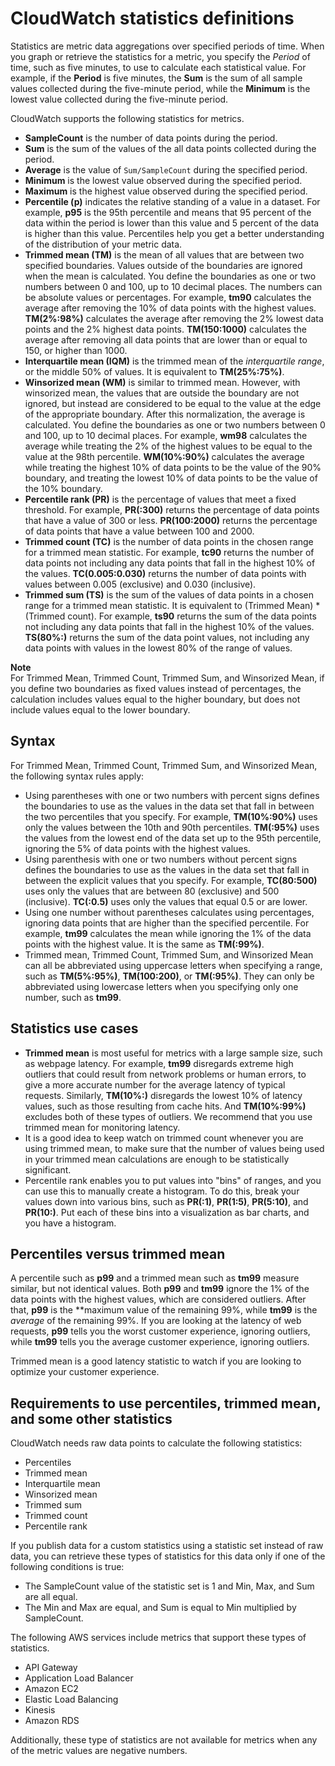 # CloudWatch statistics definitions<a name="Statistics-definitions"></a>

Statistics are metric data aggregations over specified periods of time\. When you graph or retrieve the statistics for a metric, you specify the *Period* of time, such as five minutes, to use to calculate each statistical value\. For example, if the **Period** is five minutes, the **Sum** is the sum of all sample values collected during the five\-minute period, while the **Minimum** is the lowest value collected during the five\-minute period\.

CloudWatch supports the following statistics for metrics\.
+ **SampleCount** is the number of data points during the period\.
+ **Sum** is the sum of the values of the all data points collected during the period\.
+ **Average** is the value of `Sum/SampleCount` during the specified period\.
+ **Minimum** is the lowest value observed during the specified period\.
+ **Maximum** is the highest value observed during the specified period\.
+ **Percentile \(p\)** indicates the relative standing of a value in a dataset\. For example, **p95** is the 95th percentile and means that 95 percent of the data within the period is lower than this value and 5 percent of the data is higher than this value\. Percentiles help you get a better understanding of the distribution of your metric data\.
+ **Trimmed mean \(TM\)** is the mean of all values that are between two specified boundaries\. Values outside of the boundaries are ignored when the mean is calculated\. You define the boundaries as one or two numbers between 0 and 100, up to 10 decimal places\. The numbers can be absolute values or percentages\. For example, **tm90** calculates the average after removing the 10% of data points with the highest values\. **TM\(2%:98%\)** calculates the average after removing the 2% lowest data points and the 2% highest data points\. **TM\(150:1000\)** calculates the average after removing all data points that are lower than or equal to 150, or higher than 1000\.
+ **Interquartile mean \(IQM\)** is the trimmed mean of the *interquartile range*, or the middle 50% of values\. It is equivalent to **TM\(25%:75%\)**\.
+ **Winsorized mean \(WM\)** is similar to trimmed mean\. However, with winsorized mean, the values that are outside the boundary are not ignored, but instead are considered to be equal to the value at the edge of the appropriate boundary\. After this normalization, the average is calculated\. You define the boundaries as one or two numbers between 0 and 100, up to 10 decimal places\. For example, **wm98** calculates the average while treating the 2% of the highest values to be equal to the value at the 98th percentile\. **WM\(10%:90%\)** calculates the average while treating the highest 10% of data points to be the value of the 90% boundary, and treating the lowest 10% of data points to be the value of the 10% boundary\.
+ **Percentile rank \(PR\)** is the percentage of values that meet a fixed threshold\. For example, **PR\(:300\)** returns the percentage of data points that have a value of 300 or less\. **PR\(100:2000\)** returns the percentage of data points that have a value between 100 and 2000\.
+ **Trimmed count \(TC\)** is the number of data points in the chosen range for a trimmed mean statistic\. For example, **tc90** returns the number of data points not including any data points that fall in the highest 10% of the values\. **TC\(0\.005:0\.030\)** returns the number of data points with values between 0\.005 \(exclusive\) and 0\.030 \(inclusive\)\.
+ **Trimmed sum \(TS\)** is the sum of the values of data points in a chosen range for a trimmed mean statistic\. It is equivalent to \(Trimmed Mean\) \* \(Trimmed count\)\. For example, **ts90** returns the sum of the data points not including any data points that fall in the highest 10% of the values\. **TS\(80%:\)** returns the sum of the data point values, not including any data points with values in the lowest 80% of the range of values\.

**Note**  
For Trimmed Mean, Trimmed Count, Trimmed Sum, and Winsorized Mean, if you define two boundaries as fixed values instead of percentages, the calculation includes values equal to the higher boundary, but does not include values equal to the lower boundary\.

## Syntax<a name="Statistics-syntax"></a>

For Trimmed Mean, Trimmed Count, Trimmed Sum, and Winsorized Mean, the following syntax rules apply:
+ Using parentheses with one or two numbers with percent signs defines the boundaries to use as the values in the data set that fall in between the two percentiles that you specify\. For example, **TM\(10%:90%\)** uses only the values between the 10th and 90th percentiles\. **TM\(:95%\)** uses the values from the lowest end of the data set up to the 95th percentile, ignoring the 5% of data points with the highest values\. 
+ Using parenthesis with one or two numbers without percent signs defines the boundaries to use as the values in the data set that fall in between the explicit values that you specify\. For example, **TC\(80:500\)** uses only the values that are between 80 \(exclusive\) and 500 \(inclusive\)\. **TC\(:0\.5\)** uses only the values that equal 0\.5 or are lower\. 
+ Using one number without parentheses calculates using percentages, ignoring data points that are higher than the specified percentile\. For example, **tm99** calculates the mean while ignoring the 1% of the data points with the highest value\. It is the same as **TM\(:99%\)**\. 
+ Trimmed mean, Trimmed Count, Trimmed Sum, and Winsorized Mean can all be abbreviated using uppercase letters when specifying a range, such as **TM\(5%:95%\)**, **TM\(100:200\)**, or **TM\(:95%\)**\. They can only be abbreviated using lowercase letters when you specifying only one number, such as **tm99**\.

## Statistics use cases<a name="Statistics-usecases"></a>
+ **Trimmed mean** is most useful for metrics with a large sample size, such as webpage latency\. For example, **tm99** disregards extreme high outliers that could result from network problems or human errors, to give a more accurate number for the average latency of typical requests\. Similarly, **TM\(10%:\)** disregards the lowest 10% of latency values, such as those resulting from cache hits\. And **TM\(10%:99%\)** excludes both of these types of outliers\. We recommend that you use trimmed mean for monitoring latency\. 
+ It is a good idea to keep watch on trimmed count whenever you are using trimmed mean, to make sure that the number of values being used in your trimmed mean calculations are enough to be statistically significant\.
+ Percentile rank enables you to put values into "bins" of ranges, and you can use this to manually create a histogram\. To do this, break your values down into various bins, such as **PR\(:1\)**, **PR\(1:5\)**, **PR\(5:10\)**, and **PR\(10:\)**\. Put each of these bins into a visualization as bar charts, and you have a histogram\.

## Percentiles versus trimmed mean<a name="Percentile-versus-Trimmed-Mean"></a>

A percentile such as **p99** and a trimmed mean such as **tm99** measure similar, but not identical values\. Both **p99** and **tm99** ignore the 1% of the data points with the highest values, which are considered outliers\. After that, **p99** is the **maximum value of the remaining 99%, while **tm99** is the *average* of the remaining 99%\. If you are looking at the latency of web requests, **p99** tells you the worst customer experience, ignoring outliers, while **tm99** tells you the average customer experience, ignoring outliers\.

Trimmed mean is a good latency statistic to watch if you are looking to optimize your customer experience\.

## Requirements to use percentiles, trimmed mean, and some other statistics<a name="Percentiles-trimmedmean-requirements"></a>

CloudWatch needs raw data points to calculate the following statistics:
+ Percentiles
+ Trimmed mean
+ Interquartile mean
+ Winsorized mean
+ Trimmed sum
+ Trimmed count
+ Percentile rank

If you publish data for a custom statistics using a statistic set instead of raw data, you can retrieve these types of statistics for this data only if one of the following conditions is true:
+ The SampleCount value of the statistic set is 1 and Min, Max, and Sum are all equal\.
+ The Min and Max are equal, and Sum is equal to Min multiplied by SampleCount\.

The following AWS services include metrics that support these types of statistics\.
+ API Gateway
+ Application Load Balancer
+ Amazon EC2
+ Elastic Load Balancing
+ Kinesis
+ Amazon RDS

Additionally, these type of statistics are not available for metrics when any of the metric values are negative numbers\.